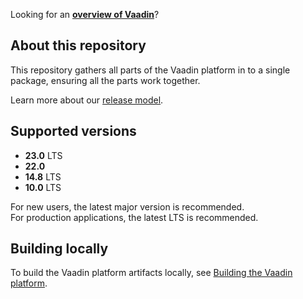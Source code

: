 Looking for an [**overview of Vaadin**](https://github.com/vaadin)?

## About this repository

This repository gathers all parts of the Vaadin platform in to a single package, ensuring all the parts work together.

Learn more about our [release model](https://vaadin.com/roadmap).

## Supported versions

- **23.0** LTS
- **22.0**
- **14.8** LTS
- **10.0** LTS

For new users, the latest major version is recommended.  
For production applications, the latest LTS is recommended.

## Building locally
To build the Vaadin platform artifacts locally, see [Building the Vaadin platform](BUILD.md).
